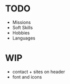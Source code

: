 # TODO
* Missions
* Soft Skills
* Hobbies
* Languages
  
# WIP
* contact + sites on header
* font and icons

